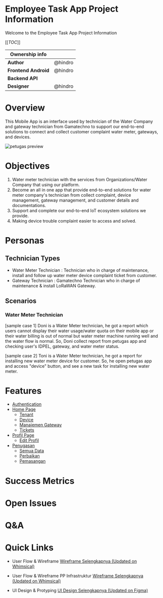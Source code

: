 # Employee Task App Project Information

Welcome to the Employee Task App Project Information

[[_TOC_]]

| Ownership info | |
| --- | --- |
| **Author** | @hindro|
| **Frontend Android** | @hindro |
| **Backend API** |  |
| **Designer** | @hindro |

# Overview
This Mobile App is an interface used by technician of the Water Company and gateway technician from Gamatechno to support our end-to-end solutions to connect and collect customer complaint water meter, gateways, and devices.

![petugas preview](https://user-images.githubusercontent.com/72726406/159609654-e158c9a5-0f50-410d-8ca7-97aaa1e0ead3.png)

# Objectives
1. Water meter technician with the services from Organizations/Water Company that using our platform.
2. Become an all in one app that provide end-to-end solutions for water meter company's technician from collect complaint, device management, gateway management, and customer details and documentations.
3. Support and complete our end-to-end IoT ecosystem solutions we provide.
4. Making device trouble complaint easier to access and solved.

# Personas
## Technician Types
- Water Meter Technician : Technician who in charge of maintenance, install and follow up water meter device complaint ticket from customer.
- Gateway Technician : Gamatechno Technician who in charge of maintenance & install LoRaWAN Gateway.

## Scenarios
### Water Meter Technician
[sample case 1] Doni is a Water Meter technician, he got a report which users cannot display their water usage/water quota on their mobile app or their water billing is out of normal but water meter machine running well and the water flow is normal. So, Doni collect report from petugas app and checking user's IDPEL, gateway, and water meter status.

[sample case 2] Toni is a Water Meter technician, he got a report for installing new water meter device for customer. So, he open petugas app and access "device" button, and see a new task for installing new water meter.
# Features
- [Authentication](Mobile-Application-Petugas/Authentication)
- [Home Page](https://github.com/fiergetech/Employee-Task-App-UI-UX-Mobile-Design-/wiki/Home-Page)
   - [Tenant](Mobile-Application-Petugas/Home-Page/Tenant)
   - [Device](https://github.com/fiergetech/Employee-Task-App-UI-UX-Mobile-Design-/wiki/Device-List)
   - [Manajemen Gateway](https://github.com/fiergetech/Employee-Task-App-UI-UX-Mobile-Design-/wiki/Gateway-Management)
   - [Tickets](Mobile-Application-Petugas/Home-page/Tickets)
- [Profil Page](Mobile-Application-Petugas/Profil-Page)
   - [Edit Profil](Mobile-Application-Petugas/Profil-Page/Edit-Profil)
- [Penugasan](https://github.com/fiergetech/Employee-Task-App-UI-UX-Mobile-Design-/wiki/Penugasan-All)
   - [Semua Data](https://github.com/fiergetech/Employee-Task-App-UI-UX-Mobile-Design-/wiki/Penugasan-Semua-Data)
   - [Perbaikan](https://github.com/fiergetech/Employee-Task-App-UI-UX-Mobile-Design-/wiki/Penugasan-Perbaikan)
   - [Pemasangan](https://github.com/fiergetech/Employee-Task-App-UI-UX-Mobile-Design-/wiki/Penugasan-Pemasangan)
# Success Metrics
# Open Issues
# Q&A
# Quick Links
- User Flow & Wireframe
[Wireframe Selengkapnya (Updated on Whimsical)](https://whimsical.com/user-flow-mobile-X3LzzQjgweAkRw3gf8xpmv)

- User Flow & Wireframe PP Infrastruktur
[Wireframe Selengkapnya (Updated on Whimsical)](https://whimsical.com/ngalir-x-pp-infrastruktur-43wSXfi6x9sth2BzdBtTAv)

- UI Design & Protyping
[UI Design Selengkapnya (Updated on Figma)](https://www.figma.com/file/FM8UxqbxxngGzT846CByoq/Ngalir---new?node-id=0%3A1)

